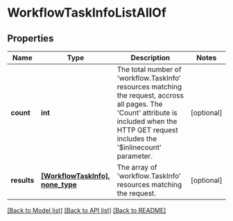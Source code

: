 # WorkflowTaskInfoListAllOf

## Properties
Name | Type | Description | Notes
------------ | ------------- | ------------- | -------------
**count** | **int** | The total number of &#39;workflow.TaskInfo&#39; resources matching the request, accross all pages. The &#39;Count&#39; attribute is included when the HTTP GET request includes the &#39;$inlinecount&#39; parameter. | [optional] 
**results** | [**[WorkflowTaskInfo], none_type**](WorkflowTaskInfo.md) | The array of &#39;workflow.TaskInfo&#39; resources matching the request. | [optional] 

[[Back to Model list]](../README.md#documentation-for-models) [[Back to API list]](../README.md#documentation-for-api-endpoints) [[Back to README]](../README.md)


